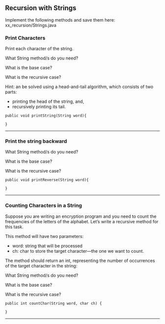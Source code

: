 ## Recursion with Strings

Implement the following methods and save them here: xx_recursion/Strings.java

### Print Characters

Print each character of the string.

What String method/s do you need?

What is the base case?

What is the recursive case?

Hint: an be solved using a head-and-tail algorithm, which consists of two parts:
  - printing the head of the string, and,
  - recursively printing its tail.


```
public void printString(String word){

}
```

---

### Print the string backward

What String method/s do you need?

What is the base case?

What is the recursive case?

```
public void printReverse(String word){

}
```

---


### Counting Characters in a String

Suppose you are writing an encryption program and you need to count the frequencies of the letters of the alphabet. Let’s write a recursive method for this task.

This method will have two parameters:

- word: string that will be processed
- ch: char to store the target character—the one we want to count.

The method should return an int, representing the number of occurrences of the target character in the string:

What String method/s do you need?

What is the base case?

What is the recursive case?

```
public int countChar(String word, char ch) {

}

```

---

